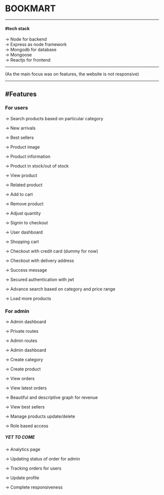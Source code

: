 <h1> BOOKMART </h1>
<hr>
<h4> #tech stack </h4>
 -> Node for backend
 <br>
 -> Express as node framework
 <br>
 -> Mongodb for database
 <br>
 -> Mongoose
 <br>
 -> Reactjs for frontend
 <hr>
(As the main focus was on features, the website is not responsive)
<hr>
<h2>#Features</h2>

<h3>For users</h3>
-> Search products based on particular category

-> New arrivals

-> Best sellers

-> Product image

-> Product information

-> Product in stock/out of stock

-> View product

-> Related product

-> Add to cart

-> Remove product

-> Adjust quantity

-> Signin to checkout

-> User dashboard

-> Shopping cart

-> Checkout with credit card (dummy for now)

-> Checkout with delivery address

-> Success message

-> Secured authentication with jwt

-> Advance search based on category and price range

-> Load more products

<h3>For admin</h3>

-> Admin dashboard

-> Private routes

-> Admin routes

-> Admin dashboard

-> Create category

-> Create product

-> View orders

-> View latest orders

-> Beautiful and descriptive graph for revenue

-> View best sellers

-> Manage products update/delete

-> Role based access

<h5> YET TO COME </h5>

-> Analytics page

-> Updating status of order for admin

-> Tracking orders for users

-> Update profile

-> Complete responsiveness
